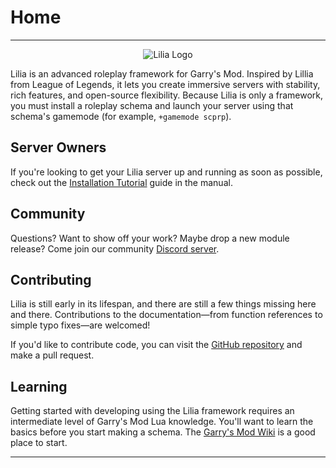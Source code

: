 # Home


---


<p align="center">

  <img src="assets/logo_big.png" alt="Lilia Logo" />

</p>


Lilia is an advanced roleplay framework for Garry's Mod. Inspired by Lillia from League of Legends, it lets you create immersive servers with stability, rich features, and open-source flexibility. Because Lilia is only a framework, you must install a roleplay schema and launch your server using that schema's gamemode (for example, `+gamemode scprp`).


## Server Owners


If you're looking to get your Lilia server up and running as soon as possible, check out the [Installation Tutorial](./installation.md) guide in the manual.


## Community


Questions? Want to show off your work? Maybe drop a new module release? Come join our community [Discord server](https://discord.gg/esCRH5ckbQ).


## Contributing


Lilia is still early in its lifespan, and there are still a few things missing here and there. Contributions to the documentation—from function references to simple typo fixes—are welcomed!


If you'd like to contribute code, you can visit the [GitHub repository](https://github.com/LiliaFramework/Lilia/) and make a pull request.


## Learning


Getting started with developing using the Lilia framework requires an intermediate level of Garry's Mod Lua knowledge. You'll want to learn the basics before you start making a schema. The [Garry's Mod Wiki](https://wiki.facepunch.com/gmod/) is a good place to start.


---

